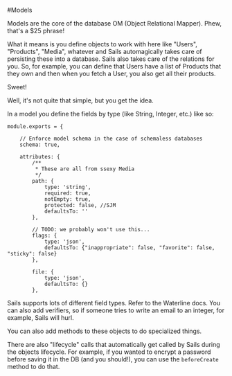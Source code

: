 #Models

Models are the core of the database OM (Object Relational Mapper). Phew, that's a $25 phrase!

What it means is you define objects to work with here like "Users", "Products", "Media", whatever and
Sails automagically takes care of persisting these into a database. Sails also takes care
of the relations for you. So, for example, you can define that Users have a list of Products that 
they own and then when you fetch a User, you also get all their products.

Sweet!

Well, it's not quite that simple, but you get the idea.

In a model you define the fields by type (like String, Integer, etc.) like so:

```$xslt
module.exports = {

    // Enforce model schema in the case of schemaless databases
    schema: true,

    attributes: {
        /**
         * These are all from ssexy Media
         */
        path: {
            type: 'string',
            required: true,
            notEmpty: true,
            protected: false, //SJM
            defaultsTo: ''
        },

        // TODO: we probably won't use this...
        flags: {
            type: 'json',
            defaultsTo: {"inappropriate": false, "favorite": false, "sticky": false}
        },

        file: {
            type: 'json',
            defaultsTo: {}
        },

```

Sails supports lots of different field types. Refer to the Waterline docs. You can also add
verifiers, so if someone tries to write an email to an integer, for example, Sails will hurl.

You can also add methods to these objects to do specialized things.

There are also "lifecycle" calls that automatically get called by Sails during the objects lifecycle.
For example, if you wanted to encrypt a password before saving it in the DB (and you should!), you can use
the `beforeCreate` method to do that.